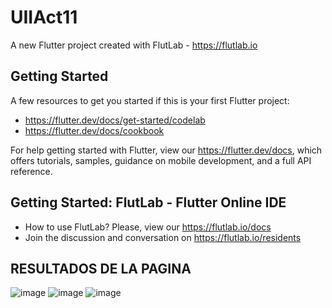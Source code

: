 # UIIAct11

A new Flutter project created with FlutLab - https://flutlab.io

## Getting Started

A few resources to get you started if this is your first Flutter project:

- https://flutter.dev/docs/get-started/codelab
- https://flutter.dev/docs/cookbook

For help getting started with Flutter, view our
https://flutter.dev/docs, which offers tutorials,
samples, guidance on mobile development, and a full API reference.

## Getting Started: FlutLab - Flutter Online IDE

- How to use FlutLab? Please, view our https://flutlab.io/docs
- Join the discussion and conversation on https://flutlab.io/residents
## RESULTADOS DE LA PAGINA
![image](https://github.com/MendezD128/Act11UII/assets/143744206/b66bef8d-8b0f-4425-aba4-d1e93022c3d6)
![image](https://github.com/MendezD128/Act11UII/assets/143744206/f6539df0-f9b1-49ab-8daf-6f0405bebb48)
![image](https://github.com/MendezD128/Act11UII/assets/143744206/de6d55e4-6ad3-4025-a77d-900c0568ce55)
